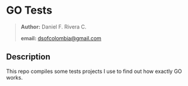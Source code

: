 # GO Tests

> **Author:** Daniel F. Rivera C.
> 
> **email:** dsofcolombia@gmail.com

## Description

This repo compiles some tests projects I use to find out how exactly GO works.